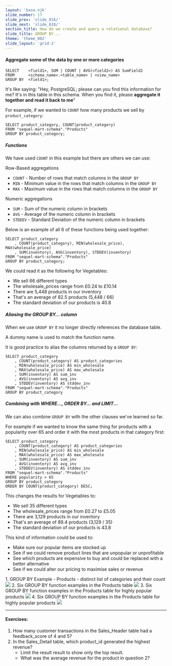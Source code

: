 ```yaml
---
layout: 'base.njk'
slide_number: 17
slide_prev: 'slide_016/'
slide_next: 'slide_018/'
section_title: How do we create and query a relational database?
slide_title: GROUP BY...
theme: 'theme_002'
slide_layout: 'grid-2'
---
```


<section class="slide__text">

#### Aggregate some of the data by one or more categories

```
SELECT    <field1>, SUM | COUNT | AVG(<field2>) AS SumField2
FROM      <schema_name>.<table_name> | <view_name>
GROUP BY  <field1>;
```

It's like saying: <span> "Hey, PostgreSQL; please can you find this information for me?  It's in this table in this schema.  When you find it, please **aggregate it together and read it back to me**" </span>


For example, if we wanted to `COUNT` how many products we sell by `product_category`:
```
SELECT product_category, COUNT(product_category)
FROM "sequel-mart-schema"."Products"
GROUP BY product_category;
```

##### Functions

We have used `COUNT` in this example but there are others we can use:

Row-Based aggregations
- `COUNT` - <span>Number of rows that match columns in the `GROUP BY`</span>
- `MIN` - <span>Minimum value in the rows that match columns in the `GROUP BY`</span>
- `MAX` - <span>Maximum value in the rows that match columns in the `GROUP BY`</span>

Numeric aggregations
- `SUM` - <span>Sum of the numeric column in brackets</span>
- `AVG` - <span>Average of the numeric column in brackets</span>
- `STDDEV` - <span>Standard Deviation of the numeric column in brackets</span>

Below is an example of all 6 of these functions being used together:
```
SELECT product_category
	, COUNT(product_category), MIN(wholesale_price), MAX(wholesale_price)
	, SUM(inventory), AVG(inventory), STDDEV(inventory)
FROM "sequel-mart-schema"."Products"
GROUP BY product_category;
```

We could read it as the following for Vegetables:
- We sell 66 different types
- The wholesale_prices range from £0.24 to £10.14
- There are 5,448 products in our inventory
- That's an average of 82.5 products (5,448 / 66)
- The standard deviation of our products is 40.8

##### Aliasing the GROUP BY... column
When we use `GROUP BY` it no longer directly references the database table.

A dummy name is used to match the function name.

It is good practice to alias the columns returned by a `GROUP BY`:
```
SELECT product_category
	, COUNT(product_category) AS product_categories
	, MIN(wholesale_price) AS min_wholesale
	, MAX(wholesale_price) AS max_wholesale
	, SUM(inventory) AS sum_inv
	, AVG(inventory) AS avg_inv
	, STDDEV(inventory) AS stddev_inv
FROM "sequel-mart-schema"."Products"
GROUP BY product_category
```

##### Combining with WHERE..., ORDER BY... and LIMIT...
We can also combine `GROUP BY` with the other clauses we've learned so far.

For example if we wanted to know the same thing for products with a popularity over 65 and order it with the most products in that category first:
```
SELECT product_category
	, COUNT(product_category) AS product_categories
	, MIN(wholesale_price) AS min_wholesale
	, MAX(wholesale_price) AS max_wholesale
	, SUM(inventory) AS sum_inv
	, AVG(inventory) AS avg_inv
	, STDDEV(inventory) AS stddev_inv
FROM "sequel-mart-schema"."Products"
WHERE popularity > 65
GROUP BY product_category
ORDER BY COUNT(product_category) DESC;
```

This changes the results for Vegetables to:
- We sell 35 different types
- The wholesale_prices range from £0.27 to £5.05
- There are 3,129 products in our inventory
- That's an average of 89.4 products (3,129 / 35)
- The standard deviation of our products is 43.8

This kind of information could be used to:
- Make sure our popular items are stocked up
- See if we could remove product lines that are unpopular or unprofitable
- See which products are expensive to buy and could be replaced with a better alternative
- See if we could alter our pricing to maximise sales or revenue

</section>

<section class="slide__images">
<caption>1. GROUP BY Example - Products - distinct list of categories and their count</caption>
<img src="{{ '../../images/002_GROUP_BY_Product_Category.png' | url }}" />
<caption>2. Six GROUP BY function examples in the Products table</caption>
<img src="{{ '../../images/002_GROUP_BY_Product_Functions.png' | url }}" />
<caption>3. Six GROUP BY function examples in the Products table for highly popular products</caption>
<img src="{{ '../../images/002_GROUP_BY_Product_Functions_WHERE.png' | url }}" />
<caption>4. Six GROUP BY function examples in the Products table for highly popular products</caption>
<img src="{{ '../../images/002_GROUP_BY_Product_Functions_WHERE_ORDER.png' | url }}" />

</section>

<section class="slide__exercises">

---

#### Exercises:
1. How many customer transactions in the Sales_Header table had a feedback_score of 4 and 5?
2. In the Sales_Detail table, which product_id generated the highest revenue?
    - Limit the result result to show only the top result.
    - What was the average revenue for the product in question 2?

</section>